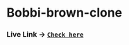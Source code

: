 # Bobbi-brown-clone

### Live Link -> [`Check here`](https://g-lalithsai.github.io/Bobbi-brown-clone/)
